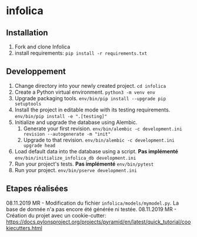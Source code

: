 # infolica

## Installation
1. Fork and clone Infolica
1. install requirements: `pip install -r requirements.txt`

## Developpement
1. Change directory into your newly created project.
   `cd infolica`
1. Create a Python virtual environment.
   `python3 -m venv env`
1. Upgrade packaging tools.
   `env/bin/pip install --upgrade pip setuptools`
1. Install the project in editable mode with its testing requirements.
   `env/bin/pip install -e ".[testing]"`
1. Initialize and upgrade the database using Alembic.
   1. Generate your first revision.
      `env/bin/alembic -c development.ini revision --autogenerate -m "init"`
   1. Upgrade to that revision.
      `env/bin/alembic -c development.ini upgrade head`
1. Load default data into the database using a script. **Pas implémenté**
   `env/bin/initialize_infolica_db development.ini`
1. Run your project's tests. **Pas implémenté**
   `env/bin/pytest`
1. Run your project.
   `env/bin/pserve development.ini`

## Etapes réalisées
08.11.2019 MR - Modification du fichier `infolica/models/mymodel.py`. La base de donnée n'a pas encore été générée ni testée.
08.11.2019 MR - Création du projet avec un cookie-cutter: https://docs.pylonsproject.org/projects/pyramid/en/latest/quick_tutorial/cookiecutters.html
